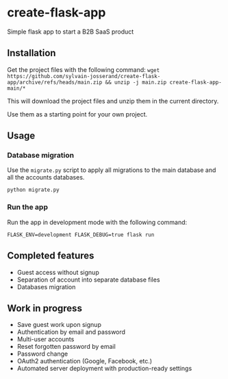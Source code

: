 # create-flask-app
Simple flask app to start a B2B SaaS product

## Installation
Get the project files with the following command:
```wget https://github.com/sylvain-josserand/create-flask-app/archive/refs/heads/main.zip && unzip -j main.zip create-flask-app-main/*```

This will download the project files and unzip them in the current directory.

Use them as a starting point for your own project.

## Usage

### Database migration

Use the `migrate.py` script to apply all migrations to the main database and all the accounts databases.

```python migrate.py```

### Run the app

Run the app in development mode with the following command:

```FLASK_ENV=development FLASK_DEBUG=true flask run```

## Completed features
 - Guest access without signup
 - Separation of account into separate database files
 - Databases migration

## Work in progress
 - Save guest work upon signup
 - Authentication by email and password
 - Multi-user accounts
 - Reset forgotten password by email
 - Password change
 - OAuth2 authentication (Google, Facebook, etc.)
 - Automated server deployment with production-ready settings
